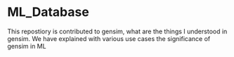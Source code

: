# ML_Database
This repostiory is contributed to gensim, what are the things I understood in gensim.
We have explained with various use cases the significance of gensim in ML
